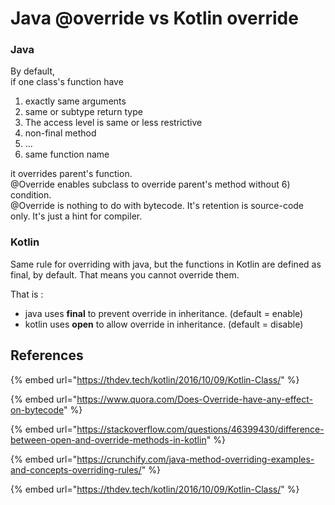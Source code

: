 # Java @override vs Kotlin override

### Java

By default,  
if one class's function have

1. exactly same arguments
2. same or subtype return type
3. The access level is same or less restrictive
4. non-final method 
5. ...
6. same function name

 it overrides parent's function.  
@Override enables subclass to override parent's method without 6\) condition.  
@Override is nothing to do with bytecode. It's retention is source-code only. It's just a hint for compiler.

### Kotlin

Same rule for overriding with java, but the functions in Kotlin are defined as final, by default. That means you cannot override them.

That is :

* java uses **final** to prevent override in inheritance. \(default = enable\)
* kotlin uses **open** to allow override in inheritance. \(default = disable\)

## References

{% embed url="https://thdev.tech/kotlin/2016/10/09/Kotlin-Class/" %}

{% embed url="https://www.quora.com/Does-Override-have-any-effect-on-bytecode" %}

{% embed url="https://stackoverflow.com/questions/46399430/difference-between-open-and-override-methods-in-kotlin" %}

{% embed url="https://crunchify.com/java-method-overriding-examples-and-concepts-overriding-rules/" %}

{% embed url="https://thdev.tech/kotlin/2016/10/09/Kotlin-Class/" %}



